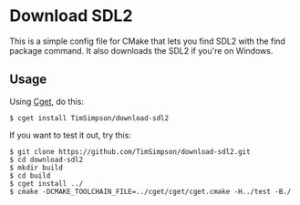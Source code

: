 # Download SDL2

This is a simple config file for CMake that lets you find SDL2 with the find package command. It also downloads the SDL2 if you're on Windows.

## Usage

Using [Cget](https://github.com/pfultz2/cget), do this:

    $ cget install TimSimpson/download-sdl2

If you want to test it out, try this:

    $ git clone https://github.com/TimSimpson/download-sdl2.git
    $ cd download-sdl2
    $ mkdir build
    $ cd build
    $ cget install ../
    $ cmake -DCMAKE_TOOLCHAIN_FILE=../cget/cget/cget.cmake -H../test -B./
